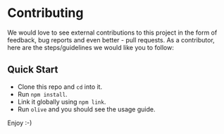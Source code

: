# Contributing

We would love to see external contributions to this project in the form of feedback, bug reports and even better - pull requests. As a contributor, here are the steps/guidelines we would like you to follow:

## Quick Start

- Clone this repo and `cd` into it.
- Run `npm install`.
- Link it globally using `npm link`.
- Run `olive` and you should see the usage guide.

Enjoy :-)
